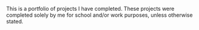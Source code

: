 This is a portfolio of projects I have completed. These projects were completed solely by me for school and/or work purposes, unless otherwise stated.
